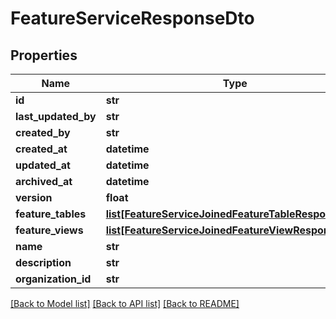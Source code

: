 # FeatureServiceResponseDto

## Properties
Name | Type | Description | Notes
------------ | ------------- | ------------- | -------------
**id** | **str** |  | [optional] 
**last_updated_by** | **str** |  | [optional] 
**created_by** | **str** |  | [optional] 
**created_at** | **datetime** |  | [optional] 
**updated_at** | **datetime** |  | [optional] 
**archived_at** | **datetime** |  | [optional] 
**version** | **float** |  | [optional] 
**feature_tables** | [**list[FeatureServiceJoinedFeatureTableResponseDto]**](FeatureServiceJoinedFeatureTableResponseDto.md) |  | [optional] 
**feature_views** | [**list[FeatureServiceJoinedFeatureViewResponseDto]**](FeatureServiceJoinedFeatureViewResponseDto.md) |  | [optional] 
**name** | **str** |  | 
**description** | **str** |  | [optional] 
**organization_id** | **str** |  | 

[[Back to Model list]](../README.md#documentation-for-models) [[Back to API list]](../README.md#documentation-for-api-endpoints) [[Back to README]](../README.md)

